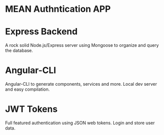 # MEAN Authntication APP

# Express Backend
A rock solid Node.js/Express server using Mongoose to organize and query the database.

# Angular-CLI
Angular-CLI to generate components, services and more. Local dev server and easy compilation.

# JWT Tokens
Full featured authentication using JSON web tokens. Login and store user data.
